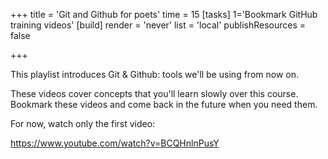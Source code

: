 +++
title = 'Git and Github for poets'
time = 15
[tasks]
1='Bookmark GitHub training videos'
[build]
  render = 'never'
  list = 'local'
  publishResources = false

+++

This playlist introduces Git & Github: tools we'll be using from now on.

These videos cover concepts that you'll learn slowly over this course. Bookmark these videos and come back in the future when you need them.

For now, watch only the first video:

https://www.youtube.com/watch?v=BCQHnlnPusY
